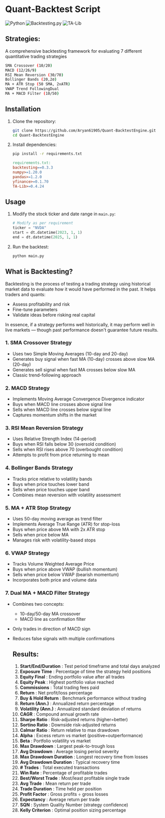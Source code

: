 # Quant-Backtest Script

![Python](https://img.shields.io/badge/Python-3.8%2B-blue)
![Backtesting.py](https://img.shields.io/badge/Backtesting.py-0.3.3-green)
![TA-Lib](https://img.shields.io/badge/TA--Lib-0.4.24-yellow)

## Strategies:

A comprehensive backtesting framework for evaluating 7 different quantitative trading strategies

```bash
SMA Crossover (10/20)
MACD (12/26/9)
RSI Mean Reversion (30/70)
Bollinger Bands (20,2σ)
MA + ATR Stop (50 SMA, 2xATR)
VWAP Trend FollowingDual 
MA + MACD Filter (10/50)
```

## Installation

1. Clone the repository:

   ```bash
   git clone https://github.com/Aryan61905/Quant-BacktestEngine.git
   cd Quant-BacktestEngine
   ```
2. Install dependencies:

   ```bash
   pip install -r requirements.txt
   ```

   ```makefile
   requirements.txt:
   backtesting==0.3.3
   numpy>=1.20.0
   pandas>=1.2.0
   yfinance>=0.1.70
   TA-Lib>=0.4.24
   ```

## Usage

1. Modify the stock ticker and date range in `main.py`:

   ```python
   # Modify as per requirement
   ticker = "NVDA"  
   start = dt.datetime(2023, 1, 1)
   end = dt.datetime(2025, 1, 1)
   ```
2. Run the backtest:

   ```bash
   python main.py
   ```

## What is Backtesting?

Backtesting is the process of testing a trading strategy using historical market data to evaluate how it would have performed in the past. It helps traders and quants:

* Assess profitability and risk
* Fine-tune parameters
* Validate ideas before risking real capital

In essence, if a strategy performs well historically, it may perform well in live markets — though past performance doesn't guarantee future results.


### 1. SMA Crossover Strategy

* Uses two Simple Moving Averages (10-day and 20-day)
* Generates buy signal when fast MA (10-day) crosses above slow MA (20-day)
* Generates sell signal when fast MA crosses below slow MA
* Classic trend-following approach

### 2. MACD Strategy

* Implements Moving Average Convergence Divergence indicator
* Buys when MACD line crosses above signal line
* Sells when MACD line crosses below signal line
* Captures momentum shifts in the market

### 3. RSI Mean Reversion Strategy

* Uses Relative Strength Index (14-period)
* Buys when RSI falls below 30 (oversold condition)
* Sells when RSI rises above 70 (overbought condition)
* Attempts to profit from price returning to mean

### 4. Bollinger Bands Strategy

* Tracks price relative to volatility bands
* Buys when price touches lower band
* Sells when price touches upper band
* Combines mean reversion with volatility assessment

### 5. MA + ATR Stop Strategy

* Uses 50-day moving average as trend filter
* Implements Average True Range (ATR) for stop-loss
* Buys when price above MA with 2x ATR stop
* Sells when price below MA
* Manages risk with volatility-based stops

### 6. VWAP Strategy

* Tracks Volume Weighted Average Price
* Buys when price above VWAP (bullish momentum)
* Sells when price below VWAP (bearish momentum)
* Incorporates both price and volume data

### 7. Dual MA + MACD Filter Strategy

* Combines two concepts:

  * 10-day/50-day MA crossover
  * MACD line as confirmation filter
* Only trades in direction of MACD sign
* Reduces false signals with multiple confirmations

  ## Results:


  1. **Start/End/Duration** : Test period timeframe and total days analyzed
  2. **Exposure Time** : Percentage of time the strategy held positions
  3. **Equity Final** : Ending portfolio value after all trades
  4. **Equity Peak** : Highest portfolio value reached
  5. **Commissions** : Total trading fees paid
  6. **Return** : Net profit/loss percentage
  7. **Buy & Hold Return** : Benchmark performance without trading
  8. **Return (Ann.)** : Annualized return percentage
  9. **Volatility (Ann.)** : Annualized standard deviation of returns
  10. **CAGR** : Compound annual growth rate
  11. **Sharpe Ratio** : Risk-adjusted returns (higher=better)
  12. **Sortino Ratio** : Downside risk-adjusted returns
  13. **Calmar Ratio** : Return relative to max drawdown
  14. **Alpha** : Excess return vs market (positive=outperformance)
  15. **Beta** : Portfolio volatility vs market
  16. **Max Drawdown** : Largest peak-to-trough loss
  17. **Avg Drawdown** : Average losing period severity
  18. **Max Drawdown Duration** : Longest recovery time from losses
  19. **Avg Drawdown Duration** : Typical recovery time
  20. **# Trades** : Total executed transactions
  21. **Win Rate** : Percentage of profitable trades
  22. **Best/Worst Trade** : Most/least profitable single trade
  23. **Avg Trade** : Mean return per trade
  24. **Trade Duration** : Time held per position
  25. **Profit Factor** : Gross profits ÷ gross losses
  26. **Expectancy** : Average return per trade
  27. **SQN** : System Quality Number (strategy confidence)
  28. **Kelly Criterion** : Optimal position sizing percentage
